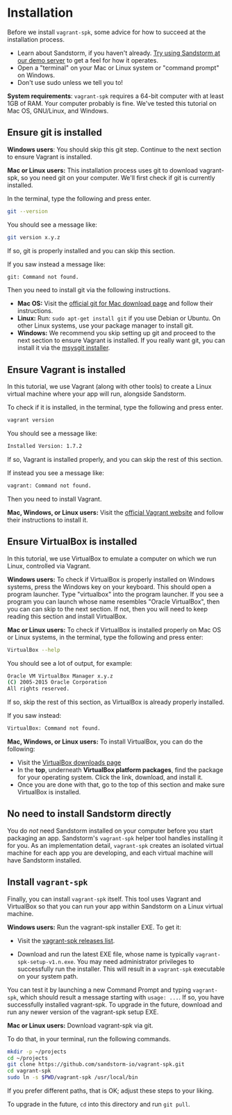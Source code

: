 # Installation

Before we install `vagrant-spk`, some advice for how to succeed at the
installation process.

* Learn about Sandstorm, if you haven't already. [Try using Sandstorm at our demo server](https://demo.sandstorm.io) to get a feel for how it operates.
* Open a "terminal" on your Mac or Linux system or "command prompt" on Windows.
* Don't use sudo unless we tell you to!

**System requirements**: `vagrant-spk` requires a 64-bit computer with
at least 1GB of RAM. Your computer probably is fine. We've tested this
tutorial on Mac OS, GNU/Linux, and Windows.

## Ensure git is installed

**Windows users**: You should skip this git step. Continue to the next section to ensure Vagrant is
installed.

**Mac or Linux users:** This installation process uses git to download vagrant-spk, so you need git
on your computer. We'll first check if git is currently installed.

In the terminal, type the following and press enter.

```bash
git --version
```

You should see a message like:

```bash
git version x.y.z
```

If so, git is properly installed and you can skip this section.

If you saw instead a message like:

```bash
git: Command not found.
```

Then you need to install git via the following instructions.

* **Mac OS:** Visit the [official git for Mac download page](https://git-scm.com/download/mac) and
  follow their instructions.
* **Linux:** Run: `sudo apt-get install git` if you use Debian or Ubuntu. On other Linux systems, use
  your package manager to install git.
* **Windows:** We recommend you skip setting up git and proceed to the next section to ensure
  Vagrant is installed. If you really want git, you can install it via the [msysgit
  installer](https://msysgit.github.io/).

## Ensure Vagrant is installed

In this tutorial, we use Vagrant (along with other tools) to create a Linux
virtual machine where your app will run, alongside Sandstorm.

To check if it is installed, in the terminal, type the following and press enter.

```bash
vagrant version
```

You should see a message like:

```bash
Installed Version: 1.7.2
```

If so, Vagrant is installed properly, and you can skip the rest of this section.

If instead you see a message like:

```bash
vagrant: Command not found.
```

Then you need to install Vagrant.

**Mac, Windows, or Linux users:** Visit the [official Vagrant website](http://vagrantup.com/) and
follow their instructions to install it.

## Ensure VirtualBox is installed

In this tutorial, we use VirtualBox to emulate a computer on which we run Linux, controlled via
Vagrant.

**Windows users:** To check if VirtualBox is properly installed on Windows systems, press the
Windows key on your keyboard. This should open a program launcher. Type "virtualbox" into the
program launcher. If you see a program you can launch whose name resembles "Oracle VirtualBox", then
you can can skip to the next section. If not, then you will need to keep reading this section and
install VirtualBox.

**Mac or Linux users:** To check if VirtualBox is installed properly on Mac OS or Linux systems,
in the terminal, type the following and press enter:

```bash
VirtualBox --help
```

You should see a lot of output, for example:

```bash
Oracle VM VirtualBox Manager x.y.z
(C) 2005-2015 Oracle Corporation
All rights reserved.
```

If so, skip the rest of this section, as VirtualBox is already properly installed.

If you saw instead:

```bash
VirtualBox: Command not found.
```

**Mac, Windows, or Linux users:** To install VirtualBox, you can do the following:

* Visit the [VirtualBox downloads page](https://www.virtualbox.org/wiki/Downloads)
* In the **top**, underneath **VirtualBox platform packages**, find the package for your operating system. Click the link, download, and install it.
* Once you are done with that, go to the top of this section and make sure VirtualBox is installed.

## No need to install Sandstorm directly

You do _not_ need Sandstorm installed on your computer before you start packaging an
app. Sandstorm's `vagrant-spk` helper tool handles installing it for you. As an implementation
detail, `vagrant-spk` creates an isolated virtual machine for each app you are developing, and each
virtual machine will have Sandstorm installed.

## Install `vagrant-spk`

Finally, you can install `vagrant-spk` itself. This tool uses Vagrant
and VirtualBox so that you can run your app within Sandstorm on a
Linux virtual machine.

**Windows users:** Run the vagrant-spk installer EXE. To get it:

- Visit the [vagrant-spk releases list](https://github.com/sandstorm-io/vagrant-spk/releases).

- Download and run the latest EXE file, whose name is typically `vagrant-spk-setup-v1.n.exe`. You
  may need administrator privileges to successfully run the installer.  This will result in a
  `vagrant-spk` executable on your system path.

You can test it by launching a new Command Prompt and typing `vagrant-spk`, which should result a
message starting with `usage: ...`. If so, you have successfully installed vagrant-spk. To upgrade
in the future, download and run any newer version of the vagrant-spk setup EXE.

**Mac or Linux users:** Download vagrant-spk via git.

To do that, in your terminal, run the following commands.

```bash
mkdir -p ~/projects
cd ~/projects
git clone https://github.com/sandstorm-io/vagrant-spk.git
cd vagrant-spk
sudo ln -s $PWD/vagrant-spk /usr/local/bin
```

If you prefer different paths, that is OK; adjust these steps to your liking.

To upgrade in the future, `cd` into this directory and run `git pull`.
